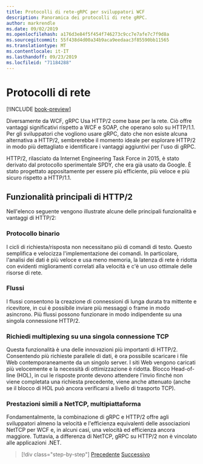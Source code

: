 ```yaml
---
title: Protocolli di rete-gRPC per sviluppatori WCF
description: Panoramica dei protocolli di rete gRPC.
author: markrendle
ms.date: 09/02/2019
ms.openlocfilehash: a176d3e84f5f454f746273c9cc7e7afe7c7f9d8a
ms.sourcegitcommit: 55f438d4d00a34b9aca9eedaac3f85590bb11565
ms.translationtype: MT
ms.contentlocale: it-IT
ms.lasthandoff: 09/23/2019
ms.locfileid: "71184288"
---
```

# <a name="network-protocols"></a>Protocolli di rete

[!INCLUDE [book-preview](../../../includes/book-preview.md)]

Diversamente da WCF, gRPC Usa HTTP/2 come base per la rete. Ciò offre vantaggi significativi rispetto a WCF e SOAP, che operano solo su HTTP/1.1. Per gli sviluppatori che vogliono usare gRPC, dato che non esiste alcuna alternativa a HTTP/2, sembrerebbe il momento ideale per esplorare HTTP/2 in modo più dettagliato e identificare i vantaggi aggiuntivi per l'uso di gRPC.

HTTP/2, rilasciato da Internet Engineering Task Force in 2015, è stato derivato dal protocollo sperimentale SPDY, che era già usato da Google. È stato progettato appositamente per essere più efficiente, più veloce e più sicuro rispetto a HTTP/1.1.

## <a name="key-features-of-http2"></a>Funzionalità principali di HTTP/2

Nell'elenco seguente vengono illustrate alcune delle principali funzionalità e vantaggi di HTTP/2:

### <a name="binary-protocol"></a>Protocollo binario

I cicli di richiesta/risposta non necessitano più di comandi di testo. Questo semplifica e velocizza l'implementazione dei comandi. In particolare, l'analisi dei dati è più veloce e usa meno memoria, la latenza di rete è ridotta con evidenti miglioramenti correlati alla velocità e c'è un uso ottimale delle risorse di rete.

### <a name="streams"></a>Flussi

I flussi consentono la creazione di connessioni di lunga durata tra mittente e ricevitore, in cui è possibile inviare più messaggi o frame in modo asincrono. Più flussi possono funzionare in modo indipendente su una singola connessione HTTP/2.

### <a name="request-multiplexing-over-a-single-tcp-connection"></a>Richiedi multiplexing su una singola connessione TCP

Questa funzionalità è una delle innovazioni più importanti di HTTP/2. Consentendo più richieste parallele di dati, è ora possibile scaricare i file Web contemporaneamente da un singolo server. I siti Web vengono caricati più velocemente e la necessità di ottimizzazione è ridotta. Blocco Head-of-line (HOL), in cui le risposte pronte devono attendere l'invio finché non viene completata una richiesta precedente, viene anche attenuato (anche se il blocco di HOL può ancora verificarsi a livello di trasporto TCP).

### <a name="nettcp-like-performance-cross-platform"></a>Prestazioni simili a NetTCP, multipiattaforma

Fondamentalmente, la combinazione di gRPC e HTTP/2 offre agli sviluppatori almeno la velocità e l'efficienza equivalenti delle associazioni NetTCP per WCF e, in alcuni casi, una velocità ed efficienza ancora maggiore. Tuttavia, a differenza di NetTCP, gRPC su HTTP/2 non è vincolato alle applicazioni .NET.

>[!div class="step-by-step"]
>[Precedente](interface-definition-language.md)
>[Successivo](why-grpc.md)
